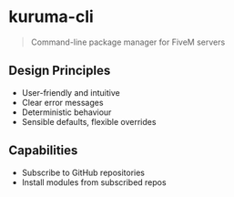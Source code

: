 # kuruma-cli

> Command-line package manager for FiveM servers

## Design Principles

- User-friendly and intuitive
- Clear error messages
- Deterministic behaviour
- Sensible defaults, flexible overrides

## Capabilities

- Subscribe to GitHub repositories
- Install modules from subscribed repos
